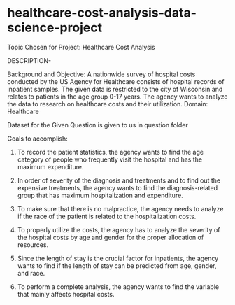# healthcare-cost-analysis-data-science-project

Topic Chosen for Project: Healthcare Cost Analysis 

DESCRIPTION-

Background and Objective: A nationwide survey of hospital costs conducted by the US Agency for Healthcare consists of hospital records of inpatient samples. The given data is restricted to the city of Wisconsin and relates to patients in the age group 0-17 years. The agency wants to analyze the data to research on healthcare costs and their utilization. Domain: Healthcare

Dataset for the Given Question is given to us in question folder

Goals to accomplish: 
1. To record the patient statistics, the agency wants to find the age category of people who frequently visit the hospital and has the maximum expenditure. 

2. In order of severity of the diagnosis and treatments and to find out the expensive treatments, the agency wants to find the diagnosis-related group that has maximum hospitalization and expenditure. 

3. To make sure that there is no malpractice, the agency needs to analyze if the race of the patient is related to the hospitalization costs. 

4. To properly utilize the costs, the agency has to analyze the severity of the hospital costs by age and gender for the proper allocation of resources. 

5. Since the length of stay is the crucial factor for inpatients, the agency wants to find if the length of stay can be predicted from age, gender, and race. 

6. To perform a complete analysis, the agency wants to find the variable that mainly affects hospital costs.
